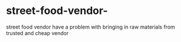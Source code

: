 # street-food-vendor-
street food vendor have a problem with bringing in raw materials from trusted and cheap vendor
